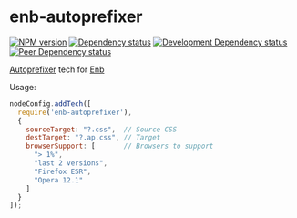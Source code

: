 enb-autoprefixer
================
[![NPM version][npm-image]][npm-link]
[![Dependency status][deps-image]][deps-link]
[![Development Dependency status][devdeps-image]][devdeps-link]
[![Peer Dependency status][peerdeps-image]][peerdeps-link]

[Autoprefixer](https://github.com/postcss/autoprefixer) tech for [Enb](https://github.com/enb-make/enb)

Usage: 
```js
nodeConfig.addTech([
  require('enb-autoprefixer'),
  {
    sourceTarget: "?.css",  // Source CSS
    destTarget: "?.ap.css", // Target
    browserSupport: [       // Browsers to support
      "> 1%",
      "last 2 versions",
      "Firefox ESR",
      "Opera 12.1"
    ]
  }
]);
```

[npm-image]: https://img.shields.io/npm/v/enb-autoprefixer.svg?style=flat
[npm-link]: https://npmjs.org/package/enb-autoprefixer
[deps-image]: https://img.shields.io/david/enb-make/enb-autoprefixer.svg?style=flat
[deps-link]: https://david-dm.org/enb-make/enb-autoprefixer
[devdeps-image]: https://img.shields.io/david/dev/enb-make/enb-autoprefixer.svg?style=flat
[devdeps-link]: https://david-dm.org/enb-make/enb-autoprefixer#info=devDependencies
[peerdeps-image]: https://img.shields.io/david/peer/enb-make/enb-autoprefixer.svg?style=flat
[peerdeps-link]: https://david-dm.org/enb-make/enb-autoprefixer#info=peerDependencies
